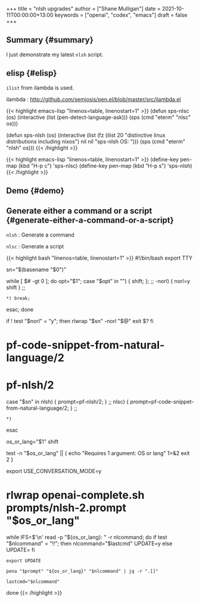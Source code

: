 +++
title = "nlsh upgrades"
author = ["Shane Mulligan"]
date = 2021-10-11T00:00:00+13:00
keywords = ["openai", "codex", "emacs"]
draft = false
+++

## Summary {#summary}

I just demonstrate my latest `nlsh` script.


## elisp {#elisp}

`ilist` from ilambda is used.

ilambda
: <http://github.com/semiosis/pen.el/blob/master/src/ilambda.el>

<!--listend-->

{{< highlight emacs-lisp "linenos=table, linenostart=1" >}}
(defun sps-nlsc (os)
  (interactive (list (pen-detect-language-ask)))
  (sps (cmd "eterm" "nlsc" os)))

(defun sps-nlsh (os)
  (interactive (list (fz (ilist 20 "distinctive linux distributions including nixos")
                         nil nil "sps-nlsh OS: ")))
  (sps (cmd "eterm" "nlsh" os)))
{{< /highlight >}}

{{< highlight emacs-lisp "linenos=table, linenostart=1" >}}
(define-key pen-map (kbd "H-p c") 'sps-nlsc)
(define-key pen-map (kbd "H-p s") 'sps-nlsh)
{{< /highlight >}}


## Demo {#demo}

<!-- Play on asciinema.com -->
<!-- <a title="asciinema recording" href="https://asciinema.org/a/lzN7GV37EKBhtB6BNf7A6UzHP" target="_blank"><img alt="asciinema recording" src="https://asciinema.org/a/lzN7GV37EKBhtB6BNf7A6UzHP.svg" /></a> -->
<!-- Play on the blog -->
<script src="https://asciinema.org/a/lzN7GV37EKBhtB6BNf7A6UzHP.js" id="asciicast-lzN7GV37EKBhtB6BNf7A6UzHP" async></script>


## Generate either a command or a script {#generate-either-a-command-or-a-script}

`nlsh`
: Generate a command


`nlsc`
: Generate a script

<!--listend-->

{{< highlight bash "linenos=table, linenostart=1" >}}
#!/bin/bash
export TTY

sn="$(basename "$0")"

while [ $# -gt 0 ]; do opt="$1"; case "$opt" in
                                     "") { shift; }; ;;
                                     -norl) {
        norl=y
        shift
    }
    ;;

    *) break;
esac; done

if ! test "$norl" = "y"; then
    rlwrap "$sn" -norl "$@"
    exit $?
fi

# pf-code-snippet-from-natural-language/2
# pf-nlsh/2

case "$sn" in
    nlsh) { prompt=pf-nlsh/2; } ;;
    nlsc) { prompt=pf-code-snippet-from-natural-language/2; } ;;

    *)
esac

os_or_lang="$1"
shift

test -n "$os_or_lang" || {
    echo "Requires 1 argument: OS or lang" 1>&2
    exit 2
}

export USE_CONVERSATION_MODE=y

# rlwrap openai-complete.sh prompts/nlsh-2.prompt "$os_or_lang"

while IFS=$'\n' read -p "${os_or_lang}: " -r nlcommand; do
    if test "$nlcommand" = "!!"; then
        nlcommand="$lastcmd"
        UPDATE=y
    else
        UPDATE=
    fi

    export UPDATE

    pena "$prompt" "${os_or_lang}" "$nlcommand" | jq -r ".[]"

    lastcmd="$nlcommand"
done
{{< /highlight >}}
